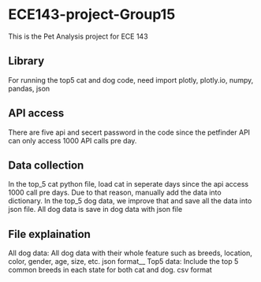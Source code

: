 # ECE143-project-Group15
This is the Pet Analysis project for ECE 143

## Library
For running the top5 cat and dog code, need import plotly, plotly.io, numpy, pandas, json

## API access
There are five api and secert password in the code since the petfinder API can only access 1000 API calls pre day.

## Data collection
In the top_5 cat python file, load cat in seperate days since the api access 1000 call pre days. Due to that reason, manually add the data into dictionary.
In the top_5 dog data, we improve that and save all the data into json file.
All dog data is save in dog data with json file

## File explaination
All dog data: All dog data with their whole feature such as breeds, location, color, gender, age, size, etc. json format__
Top5 data: Include the top 5 common breeds in each state for both cat and dog. csv format

